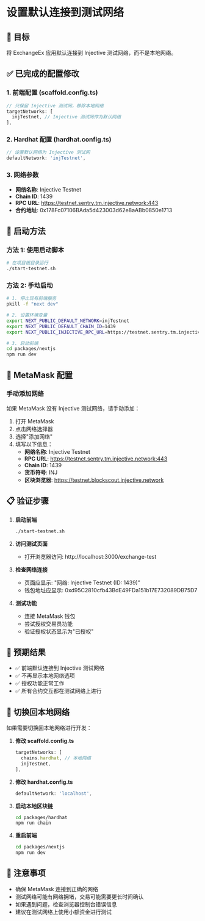 # 设置默认连接到测试网络

## 🎯 目标
将 ExchangeEx 应用默认连接到 Injective 测试网络，而不是本地网络。

## ✅ 已完成的配置修改

### 1. 前端配置 (scaffold.config.ts)
```typescript
// 只保留 Injective 测试网，移除本地网络
targetNetworks: [
  injTestnet, // Injective 测试网作为默认网络
],
```

### 2. Hardhat 配置 (hardhat.config.ts)
```typescript
// 设置默认网络为 Injective 测试网
defaultNetwork: 'injTestnet',
```

### 3. 网络参数
- **网络名称**: Injective Testnet
- **Chain ID**: 1439
- **RPC URL**: https://testnet.sentry.tm.injective.network:443
- **合约地址**: 0x178Fc07106BAda5d423003d62e8aABb0850e1713

## 🚀 启动方法

### 方法 1: 使用启动脚本
```bash
# 在项目根目录运行
./start-testnet.sh
```

### 方法 2: 手动启动
```bash
# 1. 停止现有前端服务
pkill -f "next dev"

# 2. 设置环境变量
export NEXT_PUBLIC_DEFAULT_NETWORK=injTestnet
export NEXT_PUBLIC_DEFAULT_CHAIN_ID=1439
export NEXT_PUBLIC_INJECTIVE_RPC_URL=https://testnet.sentry.tm.injective.network:443

# 3. 启动前端
cd packages/nextjs
npm run dev
```

## 🔧 MetaMask 配置

### 手动添加网络
如果 MetaMask 没有 Injective 测试网络，请手动添加：

1. 打开 MetaMask
2. 点击网络选择器
3. 选择"添加网络"
4. 填写以下信息：
   - **网络名称**: Injective Testnet
   - **RPC URL**: https://testnet.sentry.tm.injective.network:443
   - **Chain ID**: 1439
   - **货币符号**: INJ
   - **区块浏览器**: https://testnet.blockscout.injective.network

## 📋 验证步骤

1. **启动前端**
   ```bash
   ./start-testnet.sh
   ```

2. **访问测试页面**
   - 打开浏览器访问: http://localhost:3000/exchange-test

3. **检查网络连接**
   - 页面应显示: "网络: Injective Testnet (ID: 1439)"
   - 钱包地址应显示: 0xd95C2810cfb43BdE49FDa151b17E732089DB75D7

4. **测试功能**
   - 连接 MetaMask 钱包
   - 尝试授权交易员功能
   - 验证授权状态显示为"已授权"

## 🎯 预期结果

- ✅ 前端默认连接到 Injective 测试网络
- ✅ 不再显示本地网络选项
- ✅ 授权功能正常工作
- ✅ 所有合约交互都在测试网络上进行

## 🔄 切换回本地网络

如果需要切换回本地网络进行开发：

1. **修改 scaffold.config.ts**
   ```typescript
   targetNetworks: [
     chains.hardhat, // 本地网络
     injTestnet,
   ],
   ```

2. **修改 hardhat.config.ts**
   ```typescript
   defaultNetwork: 'localhost',
   ```

3. **启动本地区块链**
   ```bash
   cd packages/hardhat
   npm run chain
   ```

4. **重启前端**
   ```bash
   cd packages/nextjs
   npm run dev
   ```

## 📝 注意事项

- 确保 MetaMask 连接到正确的网络
- 测试网络可能有网络拥堵，交易可能需要更长时间确认
- 如果遇到问题，检查浏览器控制台错误信息
- 建议在测试网络上使用小额资金进行测试 
